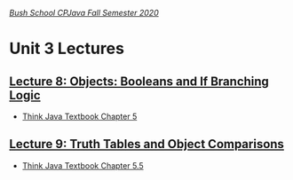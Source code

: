 [_Bush School CPJava Fall Semester 2020_](https://chandrunarayan.github.io/cpjava/)

# Unit 3 Lectures

## [Lecture 8: Objects: Booleans and If Branching Logic](../../lectures/lecture8.pdf)
* [Think Java Textbook Chapter 5](https://books.trinket.io/thinkjava2/chapter5.html)

## [Lecture 9: Truth Tables and Object Comparisons](../../lectures/lecture9.pdf)
* [Think Java Textbook Chapter 5.5](https://books.trinket.io/thinkjava2/chapter5.html#sec63)

